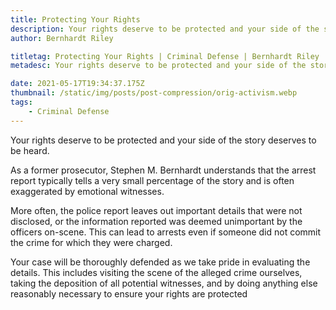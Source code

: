 ```yaml
---
title: Protecting Your Rights
description: Your rights deserve to be protected and your side of the story deserves to be heard.
author: Bernhardt Riley

titletag: Protecting Your Rights | Criminal Defense | Bernhardt Riley
metadesc: Your rights deserve to be protected and your side of the story deserves to be heard.

date: 2021-05-17T19:34:37.175Z
thumbnail: /static/img/posts/post-compression/orig-activism.webp
tags:
    - Criminal Defense
---
```


Your rights deserve to be protected and your side of the story deserves to be heard.

As a former prosecutor, Stephen M. Bernhardt understands that the arrest report typically tells a very small percentage of the story and is often exaggerated by emotional witnesses.

More often, the police report leaves out important details that were not disclosed, or the information reported was deemed unimportant by the officers on-scene. This can lead to arrests even if
someone did not commit the crime for which they were charged.

Your case will be thoroughly defended as we take pride in evaluating the details.  This includes visiting the scene of the alleged crime ourselves, taking the deposition of all potential witnesses,
and by doing anything else reasonably necessary to ensure your rights are protected
